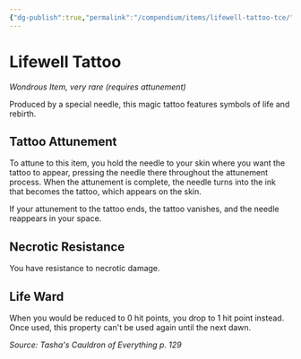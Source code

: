 ```yaml
---
{"dg-publish":true,"permalink":"/compendium/items/lifewell-tattoo-tce/","tags":["compendium/src/5e/tce","item/attunement/required","item/rarity/very-rare","item/wondrous"]}
---
```


# Lifewell Tattoo
*Wondrous Item, very rare (requires attunement)*  


Produced by a special needle, this magic tattoo features symbols of life and rebirth.

## Tattoo Attunement

To attune to this item, you hold the needle to your skin where you want the tattoo to appear, pressing the needle there throughout the attunement process. When the attunement is complete, the needle turns into the ink that becomes the tattoo, which appears on the skin.

If your attunement to the tattoo ends, the tattoo vanishes, and the needle reappears in your space.

## Necrotic Resistance

You have resistance to necrotic damage.

## Life Ward

When you would be reduced to 0 hit points, you drop to 1 hit point instead. Once used, this property can't be used again until the next dawn.

*Source: Tasha's Cauldron of Everything p. 129*